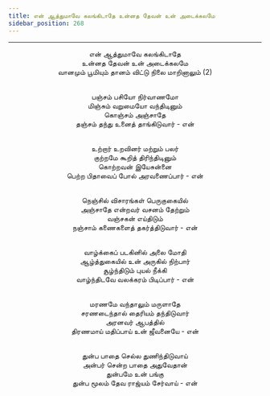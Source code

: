 ```yaml
---
title: என் ஆத்துமாவே கலங்கிடாதே உன்னத தேவன் உன் அடைக்கலமே
sidebar_position: 268
---
```


---
<center>
என் ஆத்துமாவே கலங்கிடாதே<br/>
உன்னத தேவன் உன் அடைக்கலமே<br/>
வானமும் பூமியும் தானம் விட்டு நிலை மாறினாலும் (2)<br/><br/>

பஞ்சம் பசியோ நிர்வாணமோ<br/>
மிஞ்சும் வறுமையோ வந்திடினும்<br/>
கொஞ்சம் அஞ்சாதே<br/>
தஞ்சம் தந்து உனைத் தாங்கிடுவார்                - என்<br/><br/>

உற்றார் உறவினர் மற்றும் பலர்<br/>
குற்றமே கூறித் திரிந்திடினும்<br/>
கொற்றவன் இயேசுன்னை<br/>
பெற்ற பிதாவைப் போல் அரவணைப்பார்            - என்<br/><br/>

நெஞ்சில் விசாரங்கள் பெருகுகையில்<br/>
அஞ்சாதே என்றவர் வசனம் தேற்றும்<br/>
வஞ்சகன் எய்திடும்<br/>
நஞ்சாம் கணைகளைத் தகர்த்திடுவார்            - என்<br/><br/>

வாழ்க்கைப் படகினில் அலை மோதி<br/>
ஆழ்த்துகையில் உன் அருகில் நிற்பார்<br/>
சூழ்ந்திடும் புயல் நீக்கி<br/>
வாழ்ந்திடவே வலக்கரம் பிடிப்பார்                - என்<br/><br/>

மரணமே வந்தாலும் மருளாதே<br/>
சரணடைந்தால் தைரியம் தந்திடுவார்<br/>
அரனவர் ஆபத்தில்<br/>
திரணமாய் மதிப்பாய் உன் ஜீவனையே            - என்<br/><br/>

துன்ப பாதை செல்ல துணிந்திடுவாய்<br/>
அன்பர் சென்ற பாதை அதுவேதான்<br/>
துன்பமே உன் பங்கு<br/>
துன்ப மூலம் தேவ ராஜ்யம் சேர்வாய்             - என்
</center>